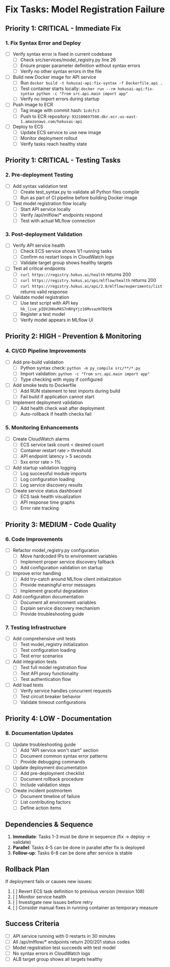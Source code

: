 # Fix Tasks: Model Registration Failure

## Priority 1: CRITICAL - Immediate Fix

### 1. Fix Syntax Error and Deploy
- [ ] Verify syntax error is fixed in current codebase
  - [ ] Check src/services/model_registry.py line 26
  - [ ] Ensure proper parameter definition without syntax errors
  - [ ] Verify no other syntax errors in the file
- [ ] Build new Docker image for API service
  - [ ] Run `docker build -t hokusai-api:fix-syntax -f Dockerfile.api .`
  - [ ] Test container starts locally: `docker run --rm hokusai-api:fix-syntax python -c "from src.api.main import app"`
  - [ ] Verify no import errors during startup
- [ ] Push image to ECR
  - [ ] Tag image with commit hash: `1cdcfc3`
  - [ ] Push to ECR repository: `932100697590.dkr.ecr.us-east-1.amazonaws.com/hokusai-api`
- [ ] Deploy to ECS
  - [ ] Update ECS service to use new image
  - [ ] Monitor deployment rollout
  - [ ] Verify tasks reach healthy state

## Priority 1: CRITICAL - Testing Tasks

### 2. Pre-deployment Testing
- [ ] Add syntax validation test
  - [ ] Create test_syntax.py to validate all Python files compile
  - [ ] Run as part of CI pipeline before building Docker image
- [ ] Test model registration flow locally
  - [ ] Start API service locally
  - [ ] Verify /api/mlflow/* endpoints respond
  - [ ] Test with actual MLflow connection

### 3. Post-deployment Validation
- [ ] Verify API service health
  - [ ] Check ECS service shows 1/1 running tasks
  - [ ] Confirm no restart loops in CloudWatch logs
  - [ ] Validate target group shows healthy targets
- [ ] Test all critical endpoints
  - [ ] `curl https://registry.hokus.ai/health` returns 200
  - [ ] `curl https://registry.hokus.ai/api/mlflow/health` returns 200
  - [ ] `curl https://registry.hokus.ai/api/2.0/mlflow/experiments/list` returns valid response
- [ ] Validate model registration
  - [ ] Use test script with API key `hk_live_pIDV2HHxM4S7nNYgYjz16MvsazH7DQtN`
  - [ ] Register a test model
  - [ ] Verify model appears in MLflow UI

## Priority 2: HIGH - Prevention & Monitoring

### 4. CI/CD Pipeline Improvements
- [ ] Add pre-build validation
  - [ ] Python syntax check: `python -m py_compile src/**/*.py`
  - [ ] Import validation: `python -c "from src.api.main import app"`
  - [ ] Type checking with mypy if configured
- [ ] Add smoke tests to Dockerfile
  - [ ] Add RUN statement to test imports during build
  - [ ] Fail build if application cannot start
- [ ] Implement deployment validation
  - [ ] Add health check wait after deployment
  - [ ] Auto-rollback if health checks fail

### 5. Monitoring Enhancements
- [ ] Create CloudWatch alarms
  - [ ] ECS service task count < desired count
  - [ ] Container restart rate > threshold
  - [ ] API endpoint latency > 5 seconds
  - [ ] 5xx error rate > 1%
- [ ] Add startup validation logging
  - [ ] Log successful module imports
  - [ ] Log configuration loading
  - [ ] Log service discovery results
- [ ] Create service status dashboard
  - [ ] ECS task health visualization
  - [ ] API response time graphs
  - [ ] Error rate tracking

## Priority 3: MEDIUM - Code Quality

### 6. Code Improvements
- [ ] Refactor model_registry.py configuration
  - [ ] Move hardcoded IPs to environment variables
  - [ ] Implement proper service discovery fallback
  - [ ] Add configuration validation on startup
- [ ] Improve error handling
  - [ ] Add try-catch around MLflow client initialization
  - [ ] Provide meaningful error messages
  - [ ] Implement graceful degradation
- [ ] Add configuration documentation
  - [ ] Document all environment variables
  - [ ] Explain service discovery mechanism
  - [ ] Provide troubleshooting guide

### 7. Testing Infrastructure
- [ ] Add comprehensive unit tests
  - [ ] Test model_registry initialization
  - [ ] Test configuration loading
  - [ ] Test error scenarios
- [ ] Add integration tests
  - [ ] Test full model registration flow
  - [ ] Test API proxy functionality
  - [ ] Test authentication flow
- [ ] Add load tests
  - [ ] Verify service handles concurrent requests
  - [ ] Test circuit breaker behavior
  - [ ] Validate timeout configurations

## Priority 4: LOW - Documentation

### 8. Documentation Updates
- [ ] Update troubleshooting guide
  - [ ] Add "API service won't start" section
  - [ ] Document common syntax error patterns
  - [ ] Provide debugging commands
- [ ] Update deployment documentation
  - [ ] Add pre-deployment checklist
  - [ ] Document rollback procedure
  - [ ] Include validation steps
- [ ] Create incident postmortem
  - [ ] Document timeline of failure
  - [ ] List contributing factors
  - [ ] Define action items

## Dependencies & Sequence

1. **Immediate**: Tasks 1-3 must be done in sequence (fix → deploy → validate)
2. **Parallel**: Tasks 4-5 can be done in parallel after fix is deployed
3. **Follow-up**: Tasks 6-8 can be done after service is stable

## Rollback Plan

If deployment fails or causes new issues:
1. [ ] Revert ECS task definition to previous version (revision 108)
2. [ ] Monitor service health
3. [ ] Investigate new issues before retry
4. [ ] Consider manual fixes in running container as temporary measure

## Success Criteria

- [ ] API service running with 0 restarts in 30 minutes
- [ ] All /api/mlflow/* endpoints return 200/201 status codes
- [ ] Model registration test succeeds with test model
- [ ] No syntax errors in CloudWatch logs
- [ ] ALB target group shows all targets healthy